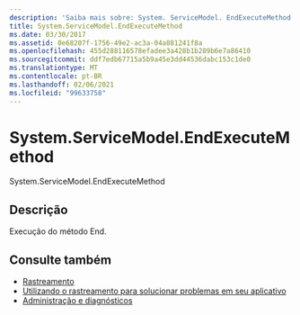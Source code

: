 ```yaml
---
description: 'Saiba mais sobre: System. ServiceModel. EndExecuteMethod'
title: System.ServiceModel.EndExecuteMethod
ms.date: 03/30/2017
ms.assetid: 0e68207f-1756-49e2-ac3a-04a881241f8a
ms.openlocfilehash: 455d288116578efadee3a428b1b289b6e7a86410
ms.sourcegitcommit: ddf7edb67715a5b9a45e3dd44536dabc153c1de0
ms.translationtype: MT
ms.contentlocale: pt-BR
ms.lasthandoff: 02/06/2021
ms.locfileid: "99633758"
---
```

# <a name="systemservicemodelendexecutemethod"></a>System.ServiceModel.EndExecuteMethod

System.ServiceModel.EndExecuteMethod  
  
## <a name="description"></a>Descrição  

 Execução do método End.  
  
## <a name="see-also"></a>Consulte também

- [Rastreamento](index.md)
- [Utilizando o rastreamento para solucionar problemas em seu aplicativo](using-tracing-to-troubleshoot-your-application.md)
- [Administração e diagnósticos](../index.md)
